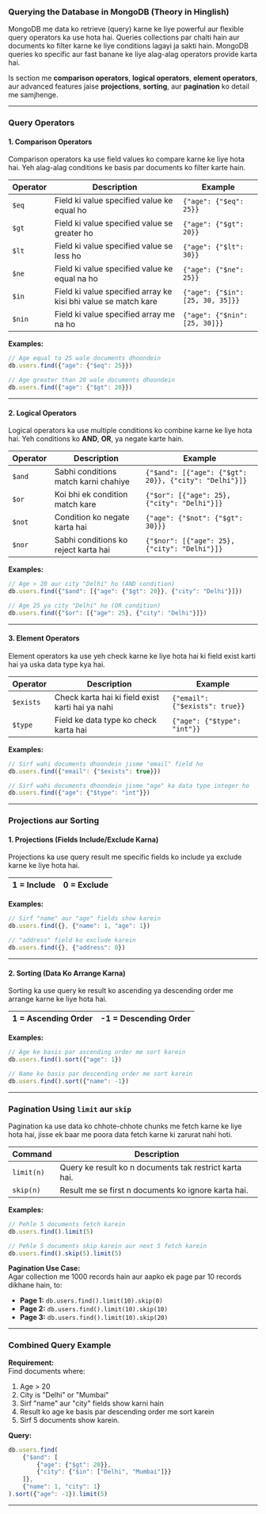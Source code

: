 ### **Querying the Database in MongoDB (Theory in Hinglish)**

MongoDB me data ko retrieve (query) karne ke liye powerful aur flexible query operators ka use hota hai. Queries collections par chalti hain aur documents ko filter karne ke liye conditions lagayi ja sakti hain. MongoDB queries ko specific aur fast banane ke liye alag-alag operators provide karta hai.  

Is section me **comparison operators**, **logical operators**, **element operators**, aur advanced features jaise **projections**, **sorting**, aur **pagination** ko detail me samjhenge.

---

### **Query Operators**

#### **1. Comparison Operators**  
Comparison operators ka use field values ko compare karne ke liye hota hai. Yeh alag-alag conditions ke basis par documents ko filter karte hain.  

| **Operator** | **Description**                                 | **Example**                                   |
|--------------|-------------------------------------------------|----------------------------------------------|
| `$eq`        | Field ki value specified value ke equal ho      | `{"age": {"$eq": 25}}`                       |
| `$gt`        | Field ki value specified value se greater ho    | `{"age": {"$gt": 20}}`                       |
| `$lt`        | Field ki value specified value se less ho       | `{"age": {"$lt": 30}}`                       |
| `$ne`        | Field ki value specified value ke equal na ho   | `{"age": {"$ne": 25}}`                       |
| `$in`        | Field ki value specified array ke kisi bhi value se match kare | `{"age": {"$in": [25, 30, 35]}}`   |
| `$nin`       | Field ki value specified array me na ho         | `{"age": {"$nin": [25, 30]}}`                |

**Examples:**  
```javascript
// Age equal to 25 wale documents dhoondein
db.users.find({"age": {"$eq": 25}})

// Age greater than 20 wale documents dhoondein
db.users.find({"age": {"$gt": 20}})
```

---

#### **2. Logical Operators**  
Logical operators ka use multiple conditions ko combine karne ke liye hota hai. Yeh conditions ko **AND**, **OR**, ya negate karte hain.

| **Operator** | **Description**                                | **Example**                                         |
|--------------|------------------------------------------------|----------------------------------------------------|
| `$and`       | Sabhi conditions match karni chahiye           | `{"$and": [{"age": {"$gt": 20}}, {"city": "Delhi"}]}` |
| `$or`        | Koi bhi ek condition match kare                | `{"$or": [{"age": 25}, {"city": "Delhi"}]}`        |
| `$not`       | Condition ko negate karta hai                 | `{"age": {"$not": {"$gt": 30}}}`                  |
| `$nor`       | Sabhi conditions ko reject karta hai          | `{"$nor": [{"age": 25}, {"city": "Delhi"}]}`       |

**Examples:**  
```javascript
// Age > 20 aur city "Delhi" ho (AND condition)
db.users.find({"$and": [{"age": {"$gt": 20}}, {"city": "Delhi"}]})

// Age 25 ya city "Delhi" ho (OR condition)
db.users.find({"$or": [{"age": 25}, {"city": "Delhi"}]})
```

---

#### **3. Element Operators**  
Element operators ka use yeh check karne ke liye hota hai ki field exist karti hai ya uska data type kya hai.

| **Operator** | **Description**                                  | **Example**                              |
|--------------|--------------------------------------------------|------------------------------------------|
| `$exists`    | Check karta hai ki field exist karti hai ya nahi | `{"email": {"$exists": true}}`           |
| `$type`      | Field ke data type ko check karta hai            | `{"age": {"$type": "int"}}`              |

**Examples:**  
```javascript
// Sirf wahi documents dhoondein jisme "email" field ho
db.users.find({"email": {"$exists": true}})

// Sirf wahi documents dhoondein jisme "age" ka data type integer ho
db.users.find({"age": {"$type": "int"}})
```

---

### **Projections aur Sorting**

#### **1. Projections (Fields Include/Exclude Karna)**  
Projections ka use query result me specific fields ko include ya exclude karne ke liye hota hai.  

| **1** = Include | **0** = Exclude |
|------------------|-----------------|

**Examples:**  
```javascript
// Sirf "name" aur "age" fields show karein
db.users.find({}, {"name": 1, "age": 1})

// "address" field ko exclude karein
db.users.find({}, {"address": 0})
```

---

#### **2. Sorting (Data Ko Arrange Karna)**  
Sorting ka use query ke result ko ascending ya descending order me arrange karne ke liye hota hai.

| **1** = Ascending Order | **-1** = Descending Order |
|--------------------------|---------------------------|

**Examples:**  
```javascript
// Age ke basis par ascending order me sort karein
db.users.find().sort({"age": 1})

// Name ke basis par descending order me sort karein
db.users.find().sort({"name": -1})
```

---

### **Pagination Using `limit` aur `skip`**

Pagination ka use data ko chhote-chhote chunks me fetch karne ke liye hota hai, jisse ek baar me poora data fetch karne ki zarurat nahi hoti.

| **Command**  | **Description**                       |
|--------------|---------------------------------------|
| `limit(n)`   | Query ke result ko n documents tak restrict karta hai. |
| `skip(n)`    | Result me se first n documents ko ignore karta hai.   |

**Examples:**  
```javascript
// Pehle 5 documents fetch karein
db.users.find().limit(5)

// Pehle 5 documents skip karein aur next 5 fetch karein
db.users.find().skip(5).limit(5)
```

**Pagination Use Case:**  
Agar collection me 1000 records hain aur aapko ek page par 10 records dikhane hain, to:
- **Page 1:** `db.users.find().limit(10).skip(0)`
- **Page 2:** `db.users.find().limit(10).skip(10)`
- **Page 3:** `db.users.find().limit(10).skip(20)`

---

### **Combined Query Example**

**Requirement:**  
Find documents where:  
1. Age > 20  
2. City is "Delhi" or "Mumbai"  
3. Sirf "name" aur "city" fields show karni hain  
4. Result ko age ke basis par descending order me sort karein  
5. Sirf 5 documents show karein.  

**Query:**  
```javascript
db.users.find(
    {"$and": [
        {"age": {"$gt": 20}},
        {"city": {"$in": ["Delhi", "Mumbai"]}}
    ]},
    {"name": 1, "city": 1}
).sort({"age": -1}).limit(5)
```

---
